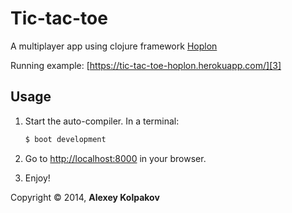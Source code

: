 # Tic-tac-toe

A multiplayer app using clojure framework [Hoplon][1]

Running example: [https://tic-tac-toe-hoplon.herokuapp.com/][3]

## Usage

1. Start the auto-compiler. In a terminal:

    ```bash
    $ boot development
    ```

2. Go to [http://localhost:8000][2] in your browser.

3. Enjoy!

Copyright © 2014, **Alexey Kolpakov**

[1]: http://hoplon.io/
[2]: http://localhost:8000
[3]: https://tic-tac-toe-hoplon.herokuapp.com/
